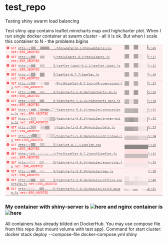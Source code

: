 # test_repo
Testing shiny swarm load balancing

Test shiny app contains leaflet.minicharts map and highcharter plot.
When I run single docker container at swarm cluster - all it is ok. But when I scale this container to N - the problems bigins ![problems bigins](https://github.com/kuzmenkov111/test_repo/blob/master/errors.png)

### My container with shiny-server is ![here](https://github.com/kuzmenkov111/shinyserv) and nginx container is ![here](https://github.com/kuzmenkov111/reverseproxy)
All containers has already bilded on DockerHub. You may use compose file from this repo (but mount volume with test app).
Command for start cluster: docker stack deploy --compose-file docker-compose.yml shiny

